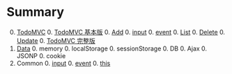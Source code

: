 # Summary

<!--0. [Web Development](01-web-dev/README.md)
    0. [Building house](01-web-dev/building.md)
        0. [Structure: HTML](01-web-dev/html.md)
        0. [Decoration: CSS](01-web-dev/css.md)
        0. [Interaction: Javascript](01-web-dev/js.md)
    0. [Tools](01-web-dev/tools.md)
    0. [Debug](01-web-dev/debug.md)-->
0. [TodoMVC](02-TodoMVC/README.md)
    0. [TodoMVC 基本版](02-TodoMVC/basic.md)
        0. [Add](02-TodoMVC/basic-add.md) 
            0. [input](common/input.md) 
            0. [event](common/event.md) 
        0. [List](02-TodoMVC/basic-list.md) 
        0. [Delete](02-TodoMVC/basic-delete.md) 
        0. [Update](02-TodoMVC/basic-update.md) 
    0. [TodoMVC 完整版](02-TodoMVC/full.md)
0. [Data](./03-data/index.md)
    0. memory
    0. localStorage
    0. sessionStorage
    0. DB
    0. Ajax
    0. JSONP
    0. cookie
0. Common
    0. [input](common/input.md) 
    0. [event](common/event.md) 
    0. [this](common/this.md)